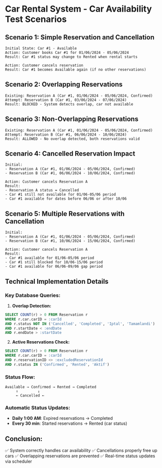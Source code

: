 # Car Rental System - Car Availability Test Scenarios

## Scenario 1: Simple Reservation and Cancellation
```
Initial State: Car #1 - Available
Action: Customer books Car #1 for 01/06/2024 - 05/06/2024
Result: Car #1 status may change to Rented when rental starts

Action: Customer cancels reservation
Result: Car #1 becomes Available again (if no other reservations)
```

## Scenario 2: Overlapping Reservations
```
Existing: Reservation A (Car #1, 01/06/2024 - 05/06/2024, Confirmed)
Attempt: Reservation B (Car #1, 03/06/2024 - 07/06/2024)
Result: BLOCKED - System detects overlap, car not available
```

## Scenario 3: Non-Overlapping Reservations
```
Existing: Reservation A (Car #1, 01/06/2024 - 05/06/2024, Confirmed)
Attempt: Reservation B (Car #1, 06/06/2024 - 10/06/2024)
Result: ALLOWED - No overlap detected, both reservations valid
```

## Scenario 4: Cancelled Reservation Impact
```
Initial: 
- Reservation A (Car #1, 01/06/2024 - 05/06/2024, Confirmed)
- Reservation B (Car #1, 06/06/2024 - 10/06/2024, Confirmed)

Action: Customer cancels Reservation A
Result: 
- Reservation A status = Cancelled
- Car #1 still not available for 01/06-05/06 period
- Car #1 available for dates before 06/06 or after 10/06
```

## Scenario 5: Multiple Reservations with Cancellation
```
Initial:
- Reservation A (Car #1, 01/06/2024 - 05/06/2024, Confirmed) 
- Reservation B (Car #1, 10/06/2024 - 15/06/2024, Confirmed)

Action: Customer cancels Reservation A
Result:
- Car #1 available for 01/06-05/06 period
- Car #1 still blocked for 10/06-15/06 period
- Car #1 available for 06/06-09/06 gap period
```

## Technical Implementation Details

### Key Database Queries:

1. **Overlap Detection:**
```sql
SELECT COUNT(r) > 0 FROM Reservation r 
WHERE r.car.carID = :carId 
AND r.status NOT IN ('Cancelled', 'Completed', 'Iptal', 'Tamamlandi') 
AND r.startDate < :endDate 
AND r.endDate > :startDate
```

2. **Active Reservations Check:**
```sql
SELECT COUNT(r) > 0 FROM Reservation r 
WHERE r.car.carID = :carId 
AND r.reservationID <> :excludedReservationId 
AND r.status IN ('Confirmed', 'Rented', 'Aktif')
```

### Status Flow:
```
Available → Confirmed → Rented → Completed
     ↑         ↓
     ← Cancelled ←
```

### Automatic Status Updates:
- **Daily 1:00 AM**: Expired reservations → Completed
- **Every 30 min**: Started reservations → Rented (car status)

## Conclusion: 
✅ System correctly handles car availability
✅ Cancellations properly free up cars
✅ Overlapping reservations are prevented
✅ Real-time status updates via scheduler 